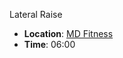 Lateral Raise

- **Location**: [MD Fitness](https://goo.gl/maps/meaB1ZjtBYJcRwzs9)
- **Time**: 06:00